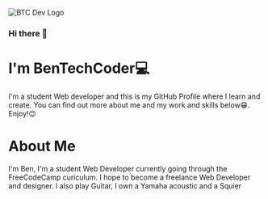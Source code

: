  ![BTC Dev Logo](https://1.bp.blogspot.com/-FygNmZRLywI/X9ajqgcUubI/AAAAAAAAL7U/WWmECCB4iJEO6vtl_ImYcEk91l0AbbOVgCNcBGAsYHQ/w522-h75/BTC%2BDEV%2BLOGO.png)
### Hi there 👋
# I'm BenTechCoder:computer:
I'm a student Web developer and this is my GitHub Profile where I learn and create. You can find out more about me and my work and skills below:grin:. 
Enjoy!:wink:

# About Me
I'm Ben, I'm a student Web Developer currently going through the FreeCodeCamp curiculum. I hope to become a freelance Web Developer and designer. I also play Guitar, I own a Yamaha acoustic and a Squier 
<!--
**BenTechCoder/BenTechCoder** is a ✨ _special_ ✨ repository because its `README.md` (this file) appears on your GitHub profile.

Here are some ideas to get you started:

- 🔭 I’m currently working on ...
- 🌱 I’m currently learning ...
- 👯 I’m looking to collaborate on ...
- 🤔 I’m looking for help with ...
- 💬 Ask me about ...
- 📫 How to reach me: ...
- 😄 Pronouns: ...
- ⚡ Fun fact: ...
-->
